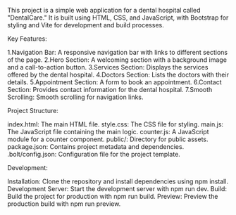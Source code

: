 This project is a simple web application for a dental hospital called "DentalCare." It is built using HTML, CSS, and JavaScript, with Bootstrap for styling and Vite for development and build processes.

Key Features:

1.Navigation Bar: A responsive navigation bar with links to different sections of the page.
2.Hero Section: A welcoming section with a background image and a call-to-action button.
3.Services Section: Displays the services offered by the dental hospital.
4.Doctors Section: Lists the doctors with their details.
5.Appointment Section: A form to book an appointment.
6.Contact Section: Provides contact information for the dental hospital.
7.Smooth Scrolling: Smooth scrolling for navigation links.

Project Structure:

index.html: The main HTML file.
style.css: The CSS file for styling.
main.js: The JavaScript file containing the main logic.
counter.js: A JavaScript module for a counter component.
public/: Directory for public assets.
package.json: Contains project metadata and dependencies.
.bolt/config.json: Configuration file for the project template.

Development:

Installation: Clone the repository and install dependencies using npm install.
Development Server: Start the development server with npm run dev.
Build: Build the project for production with npm run build.
Preview: Preview the production build with npm run preview.
